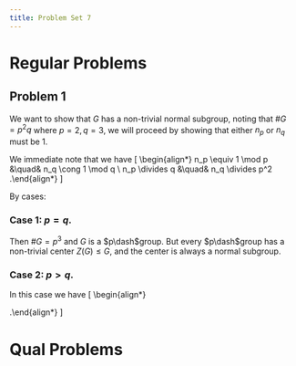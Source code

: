 ```yaml
---
title: Problem Set 7
---
```


# Regular Problems

## Problem 1

We want to show that $G$ has a non-trivial normal subgroup, noting that $\# G = p^2 q$ where $p=2, q=3$, we will proceed by showing that either $n_p$ or $n_q$ must be 1.

We immediate note that we have
\[
\begin{align*}
n_p \equiv 1 \mod p &\quad& n_q \cong 1 \mod q \\
n_p \divides q &\quad& n_q \divides p^2
.\end{align*}
\]

By cases:

### Case 1: $p = q$.

Then $\# G = p^3$ and $G$ is a $p\dash$group. 
But every $p\dash$group has a non-trivial center $Z(G) \leq G$, and the center is always a normal subgroup.


### Case 2: $p > q$.

In this case we have
\[
\begin{align*}

.\end{align*}
\]

# Qual Problems
